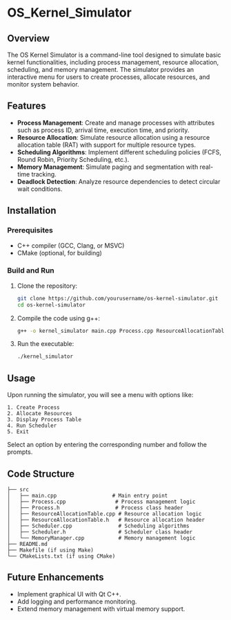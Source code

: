 # OS_Kernel_Simulator


## Overview
The OS Kernel Simulator is a command-line tool designed to simulate basic kernel functionalities, including process management, resource allocation, scheduling, and memory management. The simulator provides an interactive menu for users to create processes, allocate resources, and monitor system behavior.

## Features
- **Process Management**: Create and manage processes with attributes such as process ID, arrival time, execution time, and priority.
- **Resource Allocation**: Simulate resource allocation using a resource allocation table (RAT) with support for multiple resource types.
- **Scheduling Algorithms**: Implement different scheduling policies (FCFS, Round Robin, Priority Scheduling, etc.).
- **Memory Management**: Simulate paging and segmentation with real-time tracking.
- **Deadlock Detection**: Analyze resource dependencies to detect circular wait conditions.

## Installation
### Prerequisites
- C++ compiler (GCC, Clang, or MSVC)
- CMake (optional, for building)

### Build and Run
1. Clone the repository:
   ```sh
   git clone https://github.com/yourusername/os-kernel-simulator.git
   cd os-kernel-simulator
   ```
2. Compile the code using g++:
   ```sh
   g++ -o kernel_simulator main.cpp Process.cpp ResourceAllocationTable.cpp -std=c++11
   ```
3. Run the executable:
   ```sh
   ./kernel_simulator
   ```

## Usage
Upon running the simulator, you will see a menu with options like:
```
1. Create Process
2. Allocate Resources
3. Display Process Table
4. Run Scheduler
5. Exit
```
Select an option by entering the corresponding number and follow the prompts.

## Code Structure
```
├── src
│   ├── main.cpp                  # Main entry point
│   ├── Process.cpp                # Process management logic
│   ├── Process.h                  # Process class header
│   ├── ResourceAllocationTable.cpp # Resource allocation logic
│   ├── ResourceAllocationTable.h   # Resource allocation header
│   ├── Scheduler.cpp               # Scheduling algorithms
│   ├── Scheduler.h                 # Scheduler class header
│   └── MemoryManager.cpp           # Memory management logic
├── README.md
├── Makefile (if using Make)
└── CMakeLists.txt (if using CMake)
```

## Future Enhancements
- Implement graphical UI with Qt C++.
- Add logging and performance monitoring.
- Extend memory management with virtual memory support.




